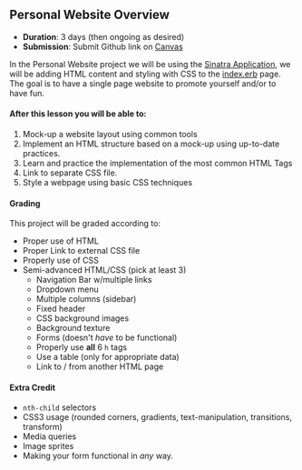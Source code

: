 ## Personal Website Overview

- **Duration**: 3 days (then ongoing as desired)
- **Submission**: Submit Github link on [Canvas](https://canvas.instructure.com/courses/819456/assignments/2524924)

In the Personal Website project we will be using the [Sinatra Application](https://github.com/Ada-Developers-Academy/daily-curriculum/blob/master/week4/friday/sinatra-practice-overview.md), we will be adding HTML content and styling with CSS to the [index.erb](https://github.com/Ada-Developers-Academy/daily-curriculum/blob/master/week4/friday/sinatra_practice/views/index.erb) page. The goal is to have a single page website to promote yourself and/or to have fun.

#### After this lesson you will be able to:

1. Mock-up a website layout using common tools
2. Implement an HTML structure based on a mock-up using up-to-date practices.
3. Learn and practice the implementation of the most common HTML Tags
4. Link to separate CSS file.
5. Style a webpage using basic CSS techniques

#### Grading

This project will be graded according to:

- Proper use of HTML
- Proper Link to external CSS file
- Properly use of CSS
- Semi-advanced HTML/CSS (pick at least 3)
    - Navigation Bar w/multiple links
    - Dropdown menu
    - Multiple columns (sidebar)
    - Fixed header
    - CSS background images
    - Background texture
    - Forms (doesn't *have* to be functional)
    - Properly use **all** 6 `h` tags
    - Use a table (only for appropriate data)
    - Link to / from another HTML page
    
#### Extra Credit

- `nth-child` selectors
- CSS3 usage (rounded corners, gradients, text-manipulation, transitions, transform)
- Media queries
- Image sprites
- Making your form functional in *any* way.



